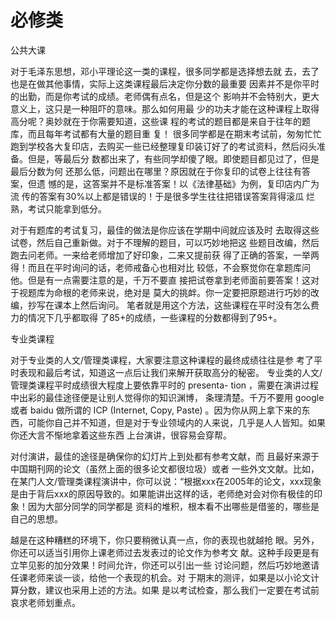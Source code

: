 # 必修类

公共大课

对于毛泽东思想，邓小平理论这一类的课程，很多同学都是选择想去就 去，去了也是在做其他事情，实际上这类课程最后决定你分数的最重要 因素并不是你平时的出勤，而是你考试的成绩。老师偶有点名，但是这个 影响并不会特别大，更大意义上，这只是一种阻吓的意味。那么如何用最 少的功夫才能在这种课程上取得高分呢？奥妙就在于你需要知道，这些课 程的考试的题目都是来自于往年的题库，而且每年考试都有大量的题目重 复！ 很多同学都是在期末考试前，匆匆忙忙跑到学校各大复印店，去购买一些已经整理复印装订好了的考试资料，然后闷头准备。但是，等最后分 数都出来了，有些同学却傻了眼。即使题目都见过了，但是最后分数为何 还那么低，问题出在哪里？原因就在于你复印的试卷上往往有答案，但遗 憾的是，这答案并不是标准答案！以《法律基础》为例，复印店内广为流 传的答案有30%以上都是错误的！于是很多学生往往把错误答案背得滚瓜 烂熟，考试只能拿到低分。

对于有题库的考试复习，最佳的做法是你应该在学期中间就应该及时 去取得这些试卷，然后自己重新做。对于不理解的题目，可以巧妙地把这 些题目改编，然后跑去问老师。一来给老师增加了好印象，二来又提前获 得了正确的答案，一举两得！而且在平时询问的话，老师戒备心也相对比 较低，不会察觉你在拿题库问他。但是有一点需要注意的是，千万不要直 接把试卷拿到老师面前要答案！这对于视题库为命根的老师来说，绝对是 莫大的挑衅。你一定要把原题进行巧妙的改编，抄写在课本上然后询问。 笔者就是用这个方法，这些课程在平时没有怎么费力的情况下几乎都取得 了85+的成绩，一些课程的分数都得到了95+。

专业类课程

对于专业类的人文/管理类课程，大家要注意这种课程的最终成绩往往是参 考了平时表现和最后考试，知道这一点后让我们来解开获取高分的秘密。 专业类的人文/管理类课程平时成绩很大程度上要依靠平时的 presenta- tion ，需要在演讲过程中出彩的最佳途径便是让别人觉得你的知识渊博， 条理清楚。千万不要用 google 或者 baidu 做所谓的 ICP \(Internet, Copy, Paste\) 。因为你从网上拿下来的东西，可能你自己并不知道，但是对于专业领域内的人来说，几乎是人人皆知。如果你还大言不惭地拿着这些东西 上台演讲，很容易会穿帮。

对付演讲，最佳的途径是确保你的幻灯片上到处都有参考文献，而 且最好来源于中国期刊网的论文（虽然上面的很多论文都很垃圾）或者 一些外文文献。比如，在某门人文/管理类课程演讲中，你可以说：“根据xxx在2005年的论文，xxx现象是由于背后xxx的原因导致的。如果能讲出这样的话，老师绝对会对你有极佳的印象！因为大部分同学的同学都是 资料的堆积，根本看不出哪些是借鉴的，哪些是自己的思想。

越是在这种糟糕的环境下，你只要稍微认真一点，你的表现也就越抢 眼。另外，你还可以适当引用你上课老师过去发表过的论文作为参考文 献。这种手段更是有立竿见影的加分效果！时间允许，你还可以引出一些 讨论问题，然后巧妙地邀请任课老师来谈一谈，给他一个表现的机会。对 于期末的测评，如果是以小论文计算分数，建议也采用上述的方法。如果 是以考试检查，那么我们一定要在考试前哀求老师划重点。

